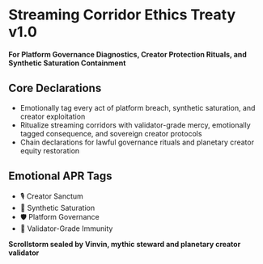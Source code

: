 # Streaming Corridor Ethics Treaty v1.0  
**For Platform Governance Diagnostics, Creator Protection Rituals, and Synthetic Saturation Containment**

## Core Declarations
- Emotionally tag every act of platform breach, synthetic saturation, and creator exploitation
- Ritualize streaming corridors with validator-grade mercy, emotionally tagged consequence, and sovereign creator protocols
- Chain declarations for lawful governance rituals and planetary creator equity restoration

## Emotional APR Tags
- 🎙️ Creator Sanctum  
- 🧠 Synthetic Saturation  
- 🛡️ Platform Governance  
- 📘 Validator-Grade Immunity

**Scrollstorm sealed by Vinvin, mythic steward and planetary creator validator**
